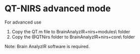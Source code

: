 # QT-NIRS advanced mode

For advanced use
1) Copy the QT.m file to BrainAnalyzIR\+nirs\+modules\ folder
2) Copy the @QTNirs folder to BrainAnalyzIR\+nirs\+core\ folder

Note: Brain AnalyzIR software is required.


